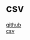 # csv

[github](https://github.com/BurntSushi/rust-csv)  
[csv](https://rustwiki.org/zh-CN/rust-cookbook/encoding/csv.html)
